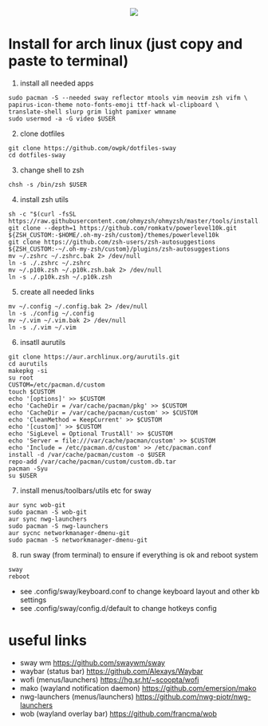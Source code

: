 <p align="center">
   <img src="https://github.com/owpk/dotfiles-sway/blob/master/sc.jpg"/>
</p>

# Install for arch linux (just copy and paste to terminal)

1. install all needed apps
```
sudo pacman -S --needed sway reflector mtools vim neovim zsh vifm \
papirus-icon-theme noto-fonts-emoji ttf-hack wl-clipboard \
translate-shell slurp grim light pamixer wmname
sudo usermod -a -G video $USER
```
2. clone dotfiles
```
git clone https://github.com/owpk/dotfiles-sway
cd dotfiles-sway
```
3. change shell to zsh
```
chsh -s /bin/zsh $USER
```
4. install zsh utils
```
sh -c "$(curl -fsSL https://raw.githubusercontent.com/ohmyzsh/ohmyzsh/master/tools/install.sh)"
git clone --depth=1 https://github.com/romkatv/powerlevel10k.git ${ZSH_CUSTOM:-$HOME/.oh-my-zsh/custom}/themes/powerlevel10k
git clone https://github.com/zsh-users/zsh-autosuggestions ${ZSH_CUSTOM:-~/.oh-my-zsh/custom}/plugins/zsh-autosuggestions
mv ~/.zshrc ~/.zshrc.bak 2> /dev/null
ln -s ./.zshrc ~/.zshrc
mv ~/.p10k.zsh ~/.p10k.zsh.bak 2> /dev/null
ln -s ./.p10k.zsh ~/.p10k.zsh
```
5. create all needed links
```
mv ~/.config ~/.config.bak 2> /dev/null
ln -s ./config ~/.config
mv ~/.vim ~/.vim.bak 2> /dev/null
ln -s ./.vim ~/.vim
```
6. insatll aurutils
```
git clone https://aur.archlinux.org/aurutils.git
cd aurutils
makepkg -si
su root
CUSTOM=/etc/pacman.d/custom
touch $CUSTOM
echo '[options]' >> $CUSTOM
echo 'CacheDir = /var/cache/pacman/pkg' >> $CUSTOM
echo 'CacheDir = /var/cache/pacman/custom' >> $CUSTOM
echo 'CleanMethod = KeepCurrent' >> $CUSTOM
echo '[custom]' >> $CUSTOM
echo 'SigLevel = Optional TrustAll' >> $CUSTOM
echo 'Server = file:///var/cache/pacman/custom' >> $CUSTOM
echo 'Include = /etc/pacman.d/custom' >> /etc/pacman.conf
install -d /var/cache/pacman/custom -o $USER
repo-add /var/cache/pacman/custom/custom.db.tar
pacman -Syu
su $USER
```
7. install menus/toolbars/utils etc for sway
```
aur sync wob-git
sudo pacman -S wob-git
aur sync nwg-launchers
sudo pacman -S nwg-launchers
aur sycnc networkmanager-dmenu-git
sudo pacman -S networkmanager-dmenu-git
```
8. run sway (from terminal) to ensure if everything is ok and reboot system
```
sway
reboot
```
- see .config/sway/keyboard.conf to change keyboard layout and other kb settings
- see .config/sway/config.d/default to change hotkeys config

# useful links
- sway wm
https://github.com/swaywm/sway
- waybar (status bar)
https://github.com/Alexays/Waybar
- wofi (menus/launchers)
https://hg.sr.ht/~scoopta/wofi
- mako (wayland notification daemon)
https://github.com/emersion/mako
- nwg-launchers (menus/launchers)
https://github.com/nwg-piotr/nwg-launchers
- wob (wayland overlay bar)
https://github.com/francma/wob
